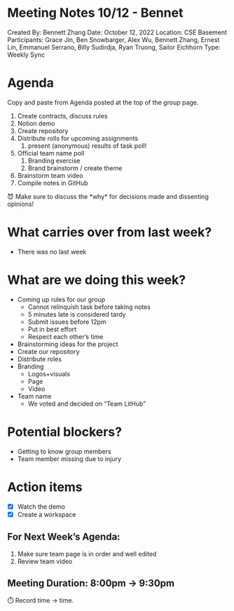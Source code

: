 # Meeting Notes 10/12 - Bennet

Created By: Bennett Zhang
Date: October 12, 2022
Location: CSE Basement
Participants: Grace Jin, Ben Snowbarger, Alex Wu, Bennett Zhang, Ernest Lin, Emmanuel Serrano, Billy Sudirdja, Ryan Truong, Sailor Eichhorn
Type: Weekly Sync

# Agenda

Copy and paste from Agenda posted at the top of the group page.

1. Create contracts, discuss rules
2. Notion demo
3. Create repository
4. Distribute rolls for upcoming assignments
    1. present (anonymous) results of task poll!
5. Official team name poll
    1. Branding exercise
    2. Brand brainstorm / create theme
6. Brainstorm team video
7. Compile notes in GitHub

<aside>
😈 Make sure to discuss the *why* for decisions made and dissenting opinions!

</aside>

# What carries over from last week?

- There was no last week

# What are we doing this week?

- Coming up rules for our group
    - Cannot relinquish task before taking notes
    - 5 minutes late is considered tardy
    - Submit issues before 12pm
    - Put in best effort
    - Respect each other’s time
- Brainstorming ideas for the project
- Create our repository
- Distribute roles
- Branding
    - Logos+visuals
    - Page
    - Video
- Team name
    - We voted and decided on “Team LitHub”

# Potential blockers?

- Getting to know group members
- Team member missing due to injury

# Action items

- [x]  Watch the demo
- [x]  Create a workspace

## For Next Week’s Agenda:

1. Make sure team page is in order and well edited
2. Review team video

## Meeting Duration: 8:00pm → 9:30pm

<aside>
⏱️ Record time → time.

</aside>